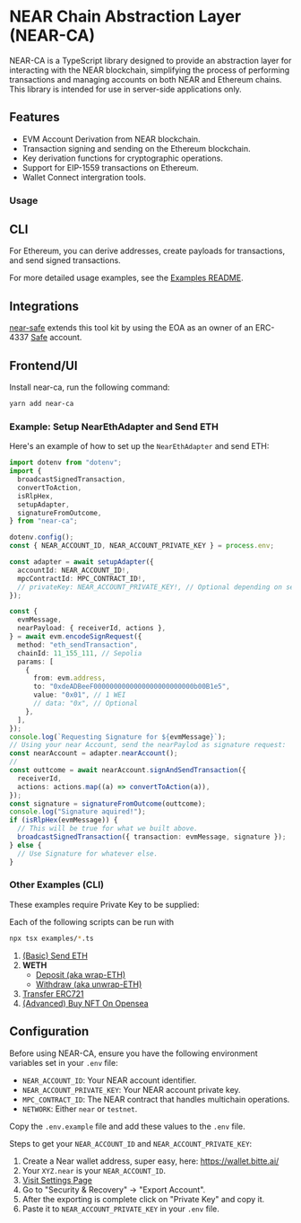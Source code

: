 # NEAR Chain Abstraction Layer (NEAR-CA)

NEAR-CA is a TypeScript library designed to provide an abstraction layer for interacting with the NEAR blockchain, simplifying the process of performing transactions and managing accounts on both NEAR and Ethereum chains. This library is intended for use in server-side applications only.

## Features

- EVM Account Derivation from NEAR blockchain.
- Transaction signing and sending on the Ethereum blockchain.
- Key derivation functions for cryptographic operations.
- Support for EIP-1559 transactions on Ethereum.
- Wallet Connect intergration tools.

### Usage

## CLI

For Ethereum, you can derive addresses, create payloads for transactions, and send signed transactions.

For more detailed usage examples, see the [Examples README](./examples/README.md).

## Integrations

[near-safe](https://github.com/BitteProtocol/near-safe) extends this tool kit by using the EOA as an owner of an ERC-4337 [Safe](https://safe.global/) account.

## Frontend/UI

Install near-ca, run the following command:

```bash
yarn add near-ca
```

### Example: Setup NearEthAdapter and Send ETH

Here's an example of how to set up the `NearEthAdapter` and send ETH:

```typescript
import dotenv from "dotenv";
import {
  broadcastSignedTransaction,
  convertToAction,
  isRlpHex,
  setupAdapter,
  signatureFromOutcome,
} from "near-ca";

dotenv.config();
const { NEAR_ACCOUNT_ID, NEAR_ACCOUNT_PRIVATE_KEY } = process.env;

const adapter = await setupAdapter({
  accountId: NEAR_ACCOUNT_ID!,
  mpcContractId: MPC_CONTRACT_ID!,
  // privateKey: NEAR_ACCOUNT_PRIVATE_KEY!, // Optional depending on setup
});

const {
  evmMessage,
  nearPayload: { receiverId, actions },
} = await evm.encodeSignRequest({
  method: "eth_sendTransaction",
  chainId: 11_155_111, // Sepolia
  params: [
    {
      from: evm.address,
      to: "0xdeADBeeF0000000000000000000000000b00B1e5",
      value: "0x01", // 1 WEI
      // data: "0x", // Optional
    },
  ],
});
console.log(`Requesting Signature for ${evmMessage}`);
// Using your near Account, send the nearPaylod as signature request:
const nearAccount = adapter.nearAccount();
//
const outtcome = await nearAccount.signAndSendTransaction({
  receiverId,
  actions: actions.map((a) => convertToAction(a)),
});
const signature = signatureFromOutcome(outtcome);
console.log("Signature aquired!");
if (isRlpHex(evmMessage)) {
  // This will be true for what we built above.
  broadcastSignedTransaction({ transaction: evmMessage, signature });
} else {
  // Use Signature for whatever else.
}
```

### Other Examples (CLI)

These examples require Private Key to be supplied:

Each of the following scripts can be run with

```bash
npx tsx examples/*.ts
```

1. [(Basic) Send ETH](./examples/send-eth.ts)
2. **WETH**
   - [Deposit (aka wrap-ETH)](./examples/weth/wrap.ts)
   - [Withdraw (aka unwrap-ETH)](./examples/weth/wrap.ts)
3. [Transfer ERC721](./examples/nft/erc721/transfer.ts)
4. [(Advanced) Buy NFT On Opensea](./examples/opensea.ts)

## Configuration

Before using NEAR-CA, ensure you have the following environment variables set in your `.env` file:

- `NEAR_ACCOUNT_ID`: Your NEAR account identifier.
- `NEAR_ACCOUNT_PRIVATE_KEY`: Your NEAR account private key.
- `MPC_CONTRACT_ID`: The NEAR contract that handles multichain operations.
- `NETWORK`: Either `near` or `testnet`.

Copy the `.env.example` file and add these values to the `.env` file.

Steps to get your `NEAR_ACCOUNT_ID` and `NEAR_ACCOUNT_PRIVATE_KEY`:

1. Create a Near wallet address, super easy, here: https://wallet.bitte.ai/
2. Your `XYZ.near` is your `NEAR_ACCOUNT_ID`.
3. [Visit Settings Page](https://wallet.bitte.ai/settings)
4. Go to "Security & Recovery" -> "Export Account".
5. After the exporting is complete click on "Private Key" and copy it.
6. Paste it to `NEAR_ACCOUNT_PRIVATE_KEY` in your `.env` file.
